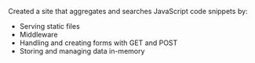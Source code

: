 Created a site that aggregates and searches JavaScript code snippets by: 
- Serving static files
- Middleware
- Handling and creating forms with GET and POST
- Storing and managing data in-memory
